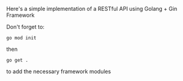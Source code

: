 <p> Here's a simple implementation of a RESTful API using Golang + Gin Framework</p>
Don't forget to: 

```
go mod init
``` 
then 

```
go get .
``` 

to add the necessary framework modules 
